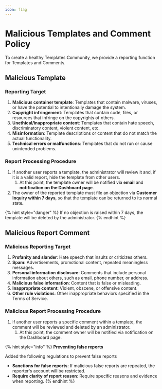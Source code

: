 ```yaml
---
icon: flag
---
```


# Malicious Templates and Comment Policy

To create a healthy Templates Community, we provide a reporting function for Templates and Comments.

## Malicious Template

### Reporting Target

1. **Malicious container template**: Templates that contain malware, viruses, or have the potential to intentionally damage the system.&#x20;
2. **Copyright infringement**: Templates that contain code, files, or resources that infringe on the copyrights of others.&#x20;
3. **Unethical/inappropriate content**: Templates that contain hate speech, discriminatory content, violent content, etc.&#x20;
4. **Misinformation**: Template descriptions or content that do not match the actual functionality.
5. **Technical errors or malfunctions**: Templates that do not run or cause unintended problems.

### Report Processing Procedure

1. If another user reports a template, the administrator will review it and, if it is a valid report, hide the template from other users.
   1. At this point, the template owner will be notified via **email** and **notification on the Dashboard page**.
2. The owner of the reported template must file an objection via **Customer Inquiry within 7 days**, so that the template can be returned to its normal state.

{% hint style="danger" %}
If no objection is raised within 7 days, the template will be deleted by the administrator.
{% endhint %}

## Malicious Report Comment

### Malicious Reporting Target&#x20;

1. **Profanity and slander**: Hate speech that insults or criticizes others.&#x20;
2. **Spam**: Advertisements, promotional content, repeated meaningless messages.&#x20;
3. **Personal information disclosure**: Comments that include personal information about others, such as email, phone number, or address.&#x20;
4. **Malicious false information**: Content that is false or misleading.&#x20;
5. **Inappropriate content**: Violent, obscene, or offensive content.&#x20;
6. **Other rule violations**: Other inappropriate behaviors specified in the Terms of Service.&#x20;

### Malicious Report Processing Procedure

1. If another user reports a specific comment within a template, the comment will be reviewed and deleted by an administrator.&#x20;
   1. At this point, the comment owner will be notified via notification on the Dashboard page.

{% hint style="info" %}
**Preventing false reports**

Added the following regulations to prevent false reports

* **Sanctions for false reports**: If malicious false reports are repeated, the reporter's account will be restricted.
* **Require clarity of report reason**: Require specific reasons and evidence when reporting.
{% endhint %}

